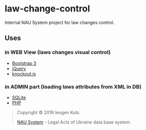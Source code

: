 # law-change-control
Internal NAU System project for law changes control.

## Uses
### in WEB View (laws changes visual control) 
* [Bootstrap 3](http://getbootstrap.com/)
* [jQuery](https://jquery.com/)
* [knockout.js](http://knockoutjs.com/)

### in ADMIN part (loading laws attributes from XML in DB)
* [SQLite](https://www.sqlite.org/)
* [PHP](http://php.net/)


>Copyright &copy; 2016 Ievgen Kuts
>
>[NAU System](http://nau.ua) - Legal Acts of Ukraine data base system.
